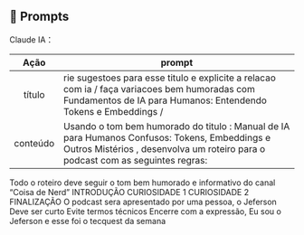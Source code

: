 ## 🧠 Prompts


Claude IA：

|   Ação   | prompt                                                                                                                                                                                                                                                                         |
| :------: | ------------------------------------------------------------------------------------------------------------------------------------------------------------------------------------------------------------------------------------------------------------------------------ |
|  título  | rie sugestoes para esse titulo e explicite a relacao com ia / faça variacoes bem humoradas com Fundamentos de IA para Humanos: Entendendo Tokens e Embeddings /                                                       |
| conteúdo | Usando o tom bem humorado do titulo : Manual de IA para Humanos Confusos: Tokens, Embeddings e Outros Mistérios , desenvolva um roteiro para o podcast com as seguintes regras:
Todo o roteiro deve seguir o tom bem humorado e informativo do canal “Coisa de Nerd”
INTRODUÇÃO
CURIOSIDADE 1
CURIOSIDADE 2
FINALIZAÇÃO
O podcast sera apresentado por uma pessoa, o Jeferson
Deve ser curto
Evite termos técnicos
Encerre com a expressão, Eu sou o Jeferson e esse foi o tecquest da semana

